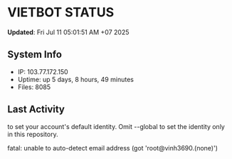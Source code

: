 # VIETBOT STATUS
**Updated**: Fri Jul 11 05:01:51 AM +07 2025

## System Info
- IP: 103.77.172.150
- Uptime: up 5 days, 8 hours, 49 minutes
- Files: 8085

## Last Activity

to set your account's default identity.
Omit --global to set the identity only in this repository.

fatal: unable to auto-detect email address (got 'root@vinh3690.(none)')
